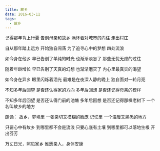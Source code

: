 ```yaml
---
title: 故乡
date: 2016-03-11
tags:
  - 故乡
---
```


记得那年背上行囊
告别母亲和故乡
满怀着对城市的向往
走出村庄
<!--more-->
自从那年踏上远方
开始独自闯荡
为了追寻心中的梦想
四处流浪

如今身在他乡
早已告别了单纯的时光
也渐渐淡忘了
那些无忧无虑的过往

随着年龄增长
早已告别了天真的幻想
也渐渐磨灭了
内心里最真实的渴望

如今身在异乡
眼里闪烁着泪光
最难是在夜深人静的晚上
独自面对一轮月亮

不知多年后回望
是否还认得家的方向
多年后回想
是否还记得母亲的模样

不知多年后回望
是否还认得门前的池塘
多年后回想
是否还记得那棵老树下
一个名叫故乡的地方

朗诵：
故乡，梦境里
一张亲切又模糊的脸庞
记忆里
一个温暖又熟悉的地方

只要心中有故乡
到哪里都不会是流浪
只要心底有土壤
到哪里都可以落地生根
开出芬芳

万丈日光，照见家乡
惟愿亲人，身体安康